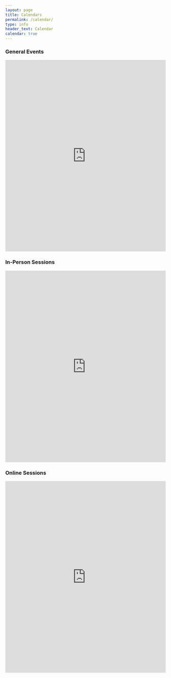 ```yaml
---
layout: page
title: Calendars
permalink: /calendar/
type: info
header_text: Calendar
calendar: true
---
```

<div class="span3">
	<h3>General Events</h3>
<div id="upcoming"></div><!--/span-->
</div>
<div class="span9">
	<iframe src="https://calendar.google.com/calendar/embed?src=311upsnbjculbu3ed2bjvlrqh8%40group.calendar.google.com&ctz=Europe%2FLondon" style=" border-width:0 " width="100%" height="600" frameborder="0" scrolling="no"></iframe>
</div><!--/span-->


<div class="span3">
	<h3>In-Person Sessions</h3>
<div id="upcoming"></div><!--/span-->
</div>
<div class="span9">
	<iframe src="https://calendar.google.com/calendar/embed?src=i356ffimkc4qrtnhjajos4jt9c%40group.calendar.google.com&ctz=Europe%2FLondon" style=" border-width:0 " width="100%" height="600" frameborder="0" scrolling="no"></iframe>
</div><!--/span-->



<div class="span3">
	<h3>Online Sessions</h3>
<div id="upcoming"></div><!--/span-->
</div>
<div class="span9">
	<iframe src="https://calendar.google.com/calendar/embed?src=6q1ut7h5hj96pilm84855oclrg%40group.calendar.google.com&ctz=Europe%2FLondon" style=" border-width:0 " width="100%" height="600" frameborder="0" scrolling="no"></iframe>
</div><!--/span-->
